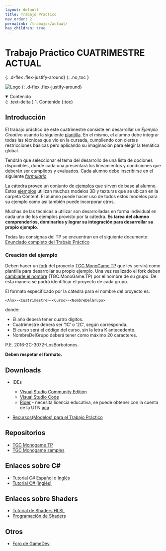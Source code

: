 ```yaml
---
layout: default
title: Trabajo Practico
nav_order: 2
permalink: /trabajos/actual/
has_children: true
---
```

# Trabajo Práctico CUATRIMESTRE ACTUAL
{: .d-flex .flex-justify-around}
{: .no_toc }

![Logo](/images/robotgc.png)
{: .d-flex .flex-justify-around}

<details open markdown="block">
  <summary>
    Contenido
  </summary>
  {: .text-delta }
1. Contenido
{:toc}
</details>

## Introducción

El trabajo práctico de este cuatrimestre consiste en desarrollar un _Ejemplo Creativo_ usando la siguiente [plantilla](https://github.com/tgc-utn/tgc-monogame-tp). En el mismo, el alumno debe integrar todas las técnicas que vio en la cursada, cumpliendo con ciertas restricciones básicas pero aplicando su imaginación para elegir la temática global.

Tendrán que seleccionar el tema del desarrollo de una lista de opciones disponibles, donde cada una presentará los lineamientos y condiciones que deberán ser cumplidos y evaluados. Cada alumno debe inscribirse en el siguiente *[formulario](https://docs.google.com/forms/d/e/1FAIpQLScBzqcmqcy5w6Rei-6CrZi4STqx6YGsxmVHTDHhz312n_B_zw/viewform?usp=sf_link)*

La cátedra provee un conjunto de [ejemplos](https://github.com/tgc-utn/tgc-monogame-samples) que sirven de base al alumno. Estos [ejemplos](https://github.com/tgc-utn/tgc-monogame-samples) utilizan muchos modelos 3D y texturas que se ubican en la carpeta Content. El alumno puede hacer uso de todos estos modelos para su ejemplo como así también puede incorporar otros.

Muchas de las técnicas a utilizar son desarrolladas en forma individual en cada uno de los ejemplos provisto por la cátedra. **Es tarea del alumno comprenderlos, dominarlos y lograr su integración para desarrollar su propio ejemplo**.

Todas las consignas del TP se encuentran en el siguiente documento: [Enunciado completo del Trabajo Práctico](https://docs.google.com/document/d/1R9nnQYHihX_bXz55AWbHuvmFl8olRc1Jlz7njMbOlYg/)


### Creación del ejemplo

Deben hacer un [fork](https://docs.github.com/en/get-started/quickstart/contributing-to-projects) del proyecto [TGC.MonoGame.TP](https://github.com/tgc-utn/tgc-monogame-tp) que les servirá como plantilla para desarrollar su propio ejemplo. Una vez realizado el fork deben [cambiarle el nombre](https://docs.github.com/en/repositories/creating-and-managing-repositories/renaming-a-repository) (TGC.MonoGame.TP) por el nombre de su grupo. De esta manera se podrá identificar el proyecto de cada grupo.

El formato especificado por la cátedra para el nombre del proyecto es: 

`<Año>-<Cuatrimestre>-<Curso>-<NombreDelGrupo>`

donde:
*   El año deberá tener cuatro dígitos.
*   Cuatrimestre deberá ser ‘1C’ o ‘2C’, según corresponda.
*   El curso será el código del curso, sin la letra K antecedente.
*   NombreDelGrupo deberá tener como máximo 20 caracteres.

P.E. 2016-2C-3072-LosBorbotones.

**Deben respetar el formato.**


## Downloads

* IDEs 
  * [Visual Studio Community Edition](https://visualstudio.microsoft.com/vs/community/)
  * [Visual Studio Code](https://code.visualstudio.com/)
  * [Rider](https://www.jetbrains.com/rider/) - necesita licencia educativa, se puede obtener con la cuenta de la UTN [acá](https://www.jetbrains.com/es-es/community/education/) 

* [Recursos(Modelos) para el Trabajo Práctico](https://drive.google.com/file/d/1Gmr6qM6kEt6sngbwr1_ZJOvb97MSq3QR/view)

## Repositorios

* [TGC Monogame TP](https://github.com/tgc-utn/tgc-monogame-tp)
* [TGC Monogame samples](https://github.com/tgc-utn/tgc-monogame-samples)

## Enlaces sobre C#

* Tutorial C# [Español](https://docs.microsoft.com/es-es/dotnet/csharp/tour-of-csharp/tutorials/) o [Inglés](https://docs.microsoft.com/en-us/dotnet/csharp/tour-of-csharp/tutorials/)
* [Tutorial C# (inglés)](http://www.java2s.com/Tutorial/CSharp/CatalogCSharp.htm)

## Enlaces sobre Shaders

* [Tutorial de Shaders HLSL](http://rbwhitaker.wikidot.com/hlsl-tutorials)
* [Programación de Shaders](https://docs.microsoft.com/es-es/windows/desktop/direct3dhlsl/dx-graphics-hlsl-writing-shaders-9)
## Otros
* [Foro de GameDev](https://www.gamedev.net/)
